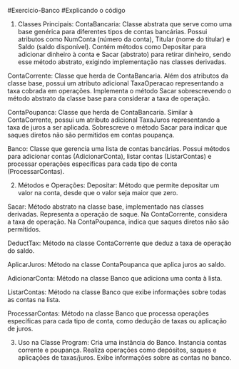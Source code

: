 #Exercicio-Banco
#Explicando o código

1. Classes Principais:
ContaBancaria: Classe abstrata que serve como uma base genérica para diferentes tipos de contas bancárias. Possui atributos como NumConta (número da conta), Titular (nome do titular) e Saldo (saldo disponível). Contém métodos como Depositar para adicionar dinheiro à conta e Sacar (abstrato) para retirar dinheiro, sendo esse método abstrato, exigindo implementação nas classes derivadas.

ContaCorrente: Classe que herda de ContaBancaria. Além dos atributos da classe base, possui um atributo adicional TaxaOperacao representando a taxa cobrada em operações. Implementa o método Sacar sobrescrevendo o método abstrato da classe base para considerar a taxa de operação.

ContaPoupanca: Classe que herda de ContaBancaria. Similar à ContaCorrente, possui um atributo adicional TaxaJuros representando a taxa de juros a ser aplicada. Sobrescreve o método Sacar para indicar que saques diretos não são permitidos em contas poupança.

Banco: Classe que gerencia uma lista de contas bancárias. Possui métodos para adicionar contas (AdicionarConta), listar contas (ListarContas) e processar operações específicas para cada tipo de conta (ProcessarContas).

2. Métodos e Operações:
Depositar: Método que permite depositar um valor na conta, desde que o valor seja maior que zero.

Sacar: Método abstrato na classe base, implementado nas classes derivadas. Representa a operação de saque. Na ContaCorrente, considera a taxa de operação. Na ContaPoupanca, indica que saques diretos não são permitidos.

DeductTax: Método na classe ContaCorrente que deduz a taxa de operação do saldo.

AplicarJuros: Método na classe ContaPoupanca que aplica juros ao saldo.

AdicionarConta: Método na classe Banco que adiciona uma conta à lista.

ListarContas: Método na classe Banco que exibe informações sobre todas as contas na lista.

ProcessarContas: Método na classe Banco que processa operações específicas para cada tipo de conta, como dedução de taxas ou aplicação de juros.

3. Uso na Classe Program:
Cria uma instância do Banco.
Instancia contas corrente e poupança.
Realiza operações como depósitos, saques e aplicações de taxas/juros.
Exibe informações sobre as contas no banco.
